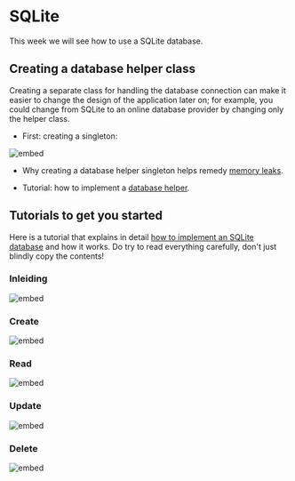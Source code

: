 # SQLite

This week we will see how to use a SQLite database.

## Creating a database helper class

Creating a separate class for handling the database connection can make it easier to change the design of the application later on; for example, you could change from SQLite to an online database provider by changing only the helper class.

- First: creating a singleton:

![embed](https://player.vimeo.com/video/207305975)

- Why creating a database helper singleton helps remedy [memory leaks](http://www.androiddesignpatterns.com/2012/05/correctly-managing-your-sqlite-database.html).

- Tutorial: how to implement a [database helper](http://guides.codepath.com/android/local-databases-with-sqliteopenhelper).

## Tutorials to get you started

Here is a tutorial that explains in detail [how to implement an SQLite database](http://www.journaldev.com/9438/android-sqlite-database-example-tutorial) and how it works. Do try to read everything carefully, don't just blindly copy the contents!

### Inleiding

![embed](https://player.vimeo.com/video/215482908)

### Create

![embed](https://player.vimeo.com/video/215482893)

### Read

![embed](https://player.vimeo.com/video/215482902)

### Update

![embed](https://player.vimeo.com/video/215482892)

### Delete

![embed](https://player.vimeo.com/video/215482899)
